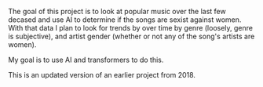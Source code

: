 The goal of this project is to look at popular music over the last few decased and use AI to determine if the songs are sexist against women. With that data I plan to look for trends by over time by genre (loosely, genre is subjective), and artist gender (whether or not any of the song's artists are women).

My goal is to use AI and transformers to do this. 

This is an updated version of an earlier project from 2018.